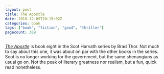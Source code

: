 ```yaml
---
layout: post
title: The Apostle
date: 2018-12-09T20:15:02Z
categories: book
tags: ["book", "fiction", "good", "thriller"]
pagecount: 369
---
```


[*The Apostle*][book-amaz] is book eight in the Scot Harvath series by Brad Thor. Not much to say
about this one, it was about on par with the other books in the series. Scot is no longer
working for the government, but the same shenangians as usual go on. Not the peak of literary
greatness nor realism, but a fun, quick read nonetheless.

[book-amaz]:      http://a.co/d/e9NHlSE
